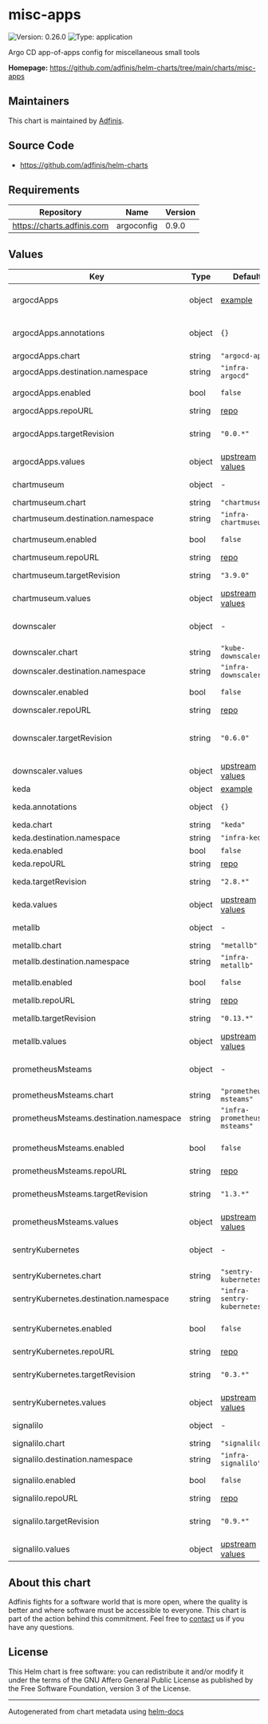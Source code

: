 # misc-apps

![Version: 0.26.0](https://img.shields.io/badge/Version-0.26.0-informational?style=flat-square) ![Type: application](https://img.shields.io/badge/Type-application-informational?style=flat-square)

Argo CD app-of-apps config for miscellaneous small tools

**Homepage:** <https://github.com/adfinis/helm-charts/tree/main/charts/misc-apps>

## Maintainers
This chart is maintained by [Adfinis](https://adfinis.com/?pk_campaign=github&pk_kwd=helm-charts).

## Source Code

* <https://github.com/adfinis/helm-charts>

## Requirements

| Repository | Name | Version |
|------------|------|---------|
| https://charts.adfinis.com | argoconfig | 0.9.0 |

## Values

| Key | Type | Default | Description |
|-----|------|---------|-------------|
| argocdApps | object | [example](./examples/argocd-apps.yaml) | [Argo CD Declarative Setup](https://argo-cd.readthedocs.io/en/stable/operator-manual/declarative-setup/) |
| argocdApps.annotations | object | `{}` | Annotations for Argo CD Apps app |
| argocdApps.chart | string | `"argocd-apps"` | Chart |
| argocdApps.destination.namespace | string | `"infra-argocd"` | Namespace |
| argocdApps.enabled | bool | `false` | Enable Argo CD Apps |
| argocdApps.repoURL | string | [repo](https://argoproj.github.io/argo-helm) | Repo URL |
| argocdApps.targetRevision | string | `"0.0.*"` | [argocd-apps Helm chart](https://github.com/argoproj/argo-helm/tree/main/charts/argocd-apps) version |
| argocdApps.values | object | [upstream values](https://github.com/argoproj/argo-helm/blob/main/charts/argocd-apps/values.yaml) | Helm values |
| chartmuseum | object | - | [chartmuseum](https://chartmuseum.com) ([example](./example/chartmuseum.yaml)) |
| chartmuseum.chart | string | `"chartmuseum"` | Chart |
| chartmuseum.destination.namespace | string | `"infra-chartmuseum"` | Namespace |
| chartmuseum.enabled | bool | `false` | Enable chartmuseum |
| chartmuseum.repoURL | string | [repo](https://chartmuseum.github.io/charts) | Repo URL |
| chartmuseum.targetRevision | string | `"3.9.0"` | [chartmuseum Helm chart](https://github.com/chartmuseum/charts/tree/main/src/chartmuseum) |
| chartmuseum.values | object | [upstream values](https://github.com/chartmuseum/charts/blob/main/src/chartmuseum/values.yaml) | Helm values |
| downscaler | object | - | [kube-downscaler](https://codeberg.org/hjacobs/kube-downscaler) ([example](./examples/kube-downscaler.yaml)) |
| downscaler.chart | string | `"kube-downscaler"` | Chart |
| downscaler.destination.namespace | string | `"infra-downscaler"` | Namespace |
| downscaler.enabled | bool | `false` | Enable kube-downscaler |
| downscaler.repoURL | string | [repo](https://charts.deliveryhero.io) | Repo URL |
| downscaler.targetRevision | string | `"0.6.0"` | [kube-downscaler Helm chart](https://github.com/deliveryhero/helm-charts/tree/master/stable/kube-downscaler) version |
| downscaler.values | object | [upstream values](https://github.com/deliveryhero/helm-charts/blob/master/stable/kube-downscaler/values.yaml) | Helm values |
| keda | object | [example](./examples/keda.yaml) | [KEDA](https://keda.sh/) |
| keda.annotations | object | `{}` | Annotations for KEDA app |
| keda.chart | string | `"keda"` | Chart |
| keda.destination.namespace | string | `"infra-keda"` | Namespace |
| keda.enabled | bool | `false` | Enable KEDA |
| keda.repoURL | string | [repo](https://kedacore.github.io/charts) | Repo URL |
| keda.targetRevision | string | `"2.8.*"` | [keda Helm chart](https://github.com/kedacore/charts/tree/main/keda/) version |
| keda.values | object | [upstream values](https://github.com/kedacore/charts/blob/main/keda/values.yaml) | Helm values |
| metallb | object | - | [metallb](https://github.com/metallb/metallb) ([example](./examples/metallb.yaml)) |
| metallb.chart | string | `"metallb"` | Chart |
| metallb.destination.namespace | string | `"infra-metallb"` | Namespace |
| metallb.enabled | bool | `false` | Enable metallb |
| metallb.repoURL | string | [repo](https://metallb.github.io/metallb) | Repo URL |
| metallb.targetRevision | string | `"0.13.*"` | [metallb Helm chart](https://github.com/metallb/metallb/tree/main/charts/metallb) |
| metallb.values | object | [upstream values](https://github.com/metallb/metallb/blob/main/charts/metallb/values.yaml) | Helm values |
| prometheusMsteams | object | - | [prometheus-msteams](https://github.com/prometheus-msteams/prometheus-msteams) ([example](./example/prometheus-msteams.yaml)) |
| prometheusMsteams.chart | string | `"prometheus-msteams"` | Chart |
| prometheusMsteams.destination.namespace | string | `"infra-prometheus-msteams"` | Namespace |
| prometheusMsteams.enabled | bool | `false` | Enable prometheus-msteams |
| prometheusMsteams.repoURL | string | [repo](https://prometheus-msteams.github.io/prometheus-msteams) | Repo URL |
| prometheusMsteams.targetRevision | string | `"1.3.*"` | [prometheus-msteams Helm chart](https://github.com/prometheus-msteams/prometheus-msteams/tree/master/chart/prometheus-msteams) |
| prometheusMsteams.values | object | [upstream values](https://github.com/prometheus-msteams/prometheus-msteams/blob/master/chart/prometheus-msteams/values.yaml) | Helm values |
| sentryKubernetes | object | - | [sentry-kubernetes](https://github.com/getsentry/sentry-kubernetes) ([example](./examples/sentry-kubernetes.yaml) |
| sentryKubernetes.chart | string | `"sentry-kubernetes"` | Chart |
| sentryKubernetes.destination.namespace | string | `"infra-sentry-kubernetes"` | Namespace |
| sentryKubernetes.enabled | bool | `false` | Enable sentry-kubernetes |
| sentryKubernetes.repoURL | string | [repo](https://sentry-kubernetes.github.io/charts) | Repo URL |
| sentryKubernetes.targetRevision | string | `"0.3.*"` | [sentry-kubernetes Helm chart](https://github.com/sentry-kubernetes/charts/tree/develop/sentry-kubernetes) |
| sentryKubernetes.values | object | [upstream values](https://github.com/sentry-kubernetes/charts/blob/develop/sentry-kubernetes/values.yaml) | Helm values |
| signalilo | object | - | [sigalilo](https://github.com/vshn/signalilo) ([example](./examples/signalilo.yaml)) |
| signalilo.chart | string | `"signalilo"` | Chart |
| signalilo.destination.namespace | string | `"infra-signalilo"` | Namespace |
| signalilo.enabled | bool | `false` | Enable signalilo |
| signalilo.repoURL | string | [repo](https://charts.appuio.ch) | Repo URL |
| signalilo.targetRevision | string | `"0.9.*"` | [signalilo Helm chart](https://github.com/appuio/charts/tree/master/appuio/signalilo) version |
| signalilo.values | object | [upstream values](https://github.com/appuio/charts/blob/master/appuio/signalilo/values.yaml) | Helm values |

## About this chart

Adfinis fights for a software world that is more open, where the quality is
better and where software must be accessible to everyone. This chart
is part of the action behind this commitment. Feel free to
[contact](https://adfinis.com/kontakt/?pk_campaign=github&pk_kwd=helm-charts)
us if you have any questions.

## License

This Helm chart is free software: you can redistribute it and/or modify it under the terms
of the GNU Affero General Public License as published by the Free Software Foundation,
version 3 of the License.

----------------------------------------------
Autogenerated from chart metadata using [helm-docs](https://github.com/norwoodj/helm-docs/)
